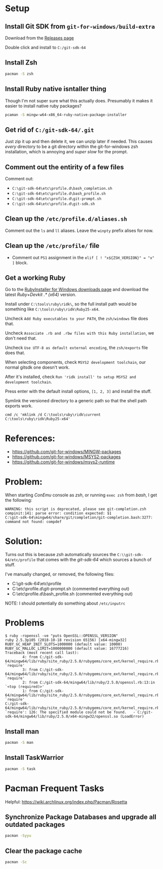 # Setup

## Install Git SDK from `git-for-windows/build-extra`

Download from the [Releases page](https://github.com/git-for-windows/build-extra/releases)

Double click and install to `C:/git-sdk-64`

## Install Zsh

```bash
pacman -S zsh
```

## Install Ruby native isntaller thing

Though I'm not super sure what this actually does. Presumably it makes it easier
to install native ruby packages?

```bash
pcaman -S mingw-w64-x86_64-ruby-native-package-installer
```

## Get rid of `C:/git-sdk-64/.git`

Just zip it up and then delete it, we can unzip later if needed. This causes _every_
directory to be a git directory within the git-for-windows zsh installation, which is
annoying and _super slow_ for the prompt.

## Comment out the entirity of a few files

Comment out:

- `C:\git-sdk-64\etc\profile.d\bash_completion.sh`
- `C:\git-sdk-64\etc\profile.d\bash_profile.sh`
- `C:\git-sdk-64\etc\profile.d\git-prompt.sh`
- `C:\git-sdk-64\etc\profile.d\git-sdk.sh`

## Clean up the `/etc/profile.d/aliases.sh`

Comment out the `ls` and `ll` aliases. Leave the `winpty` prefix alises for now.

## Clean up the `/etc/profile/` file

- Comment out `PS1` assignment in the `elif [ ! "x${ZSH_VERSION}" = "x" ]` block.

## Get a working Ruby

Go to the [RubyInstaller for Windows downloads page](https://rubyinstaller.org/downloads/)
and download the latest _Ruby+Devkit .* (x64)_ version.

Install under `C:\tools\ruby\ridk\`, so the full install path would be something like
`C:\tools\ruby\ridk\Ruby25-x64`.

Uncheck `Add Ruby executables to your PATH`, the `zsh/windows` file does that.

Uncheck `Associate .rb and .rbw files with this Ruby installation`, we don't need that.

Uncheck `Use UTF-8 as default external encoding`, the `zsh/exports` file does that.

When selecting components, check `MSYS2 development toolchain`, our normal gitsdk one
doesn't work.

After it's installed, check `Run 'ridk install' to setup MSYS2 and development toolchain`.

Press enter with the default install options, `[1, 2, 3]` and install the stuff.

Symlink the versioned directory to a generic path so that the shell path exports work.

```
cmd /c 'mklink /d C:\tools\ruby\ridk\current C:\tools\ruby\ridk\Ruby25-x64'
```


# References:

- <https://github.com/git-for-windows/MINGW-packages>
- <https://github.com/git-for-windows/MSYS2-packages>
- <https://github.com/git-for-windows/msys2-runtime>

# Problem:
When starting _ConEmu_ console as _zsh_, or running `exec zsh` from _bash_, I get
the following:
```
WARNING: this script is deprecated, please see git-completion.zsh
compinit:141: parse error: condition expected: $1
C:\git-sdk-64\mingw64/share/git/completion/git-completion.bash:3277: command not found: compdef
```

# Solution:
Turns out this is because _zsh_ automatically sources the `C:\\git-sdk-64/etc/profile` that
comes with the _git-sdk-64_ which sources a bunch of stuff.

I've manually changed, or removed, the following files:

- C:\\git-sdk-64\\etc\\profile
- C:\\etc\\profile.d\\git-prompt.sh (commented everything out)
- C:\\etc\\profile.d\\bash\_profile.sh (commented everything out)


NOTE: I should potentially do something about `/etc/inputrc`

# Problems

```
$ ruby -ropenssl -ve "puts OpenSSL::OPENSSL_VERSION"
ruby 2.5.3p105 (2018-10-18 revision 65156) [x64-mingw32]
RUBY_GC_HEAP_INIT_SLOTS=1000000 (default value: 10000)
RUBY_GC_MALLOC_LIMIT=1000000000 (default value: 16777216)
Traceback (most recent call last):
        4: from C:/git-sdk-64/mingw64/lib/ruby/site_ruby/2.5.0/rubygems/core_ext/kernel_require.rb:54:in `require'
        3: from C:/git-sdk-64/mingw64/lib/ruby/site_ruby/2.5.0/rubygems/core_ext/kernel_require.rb:54:in `require'
        2: from C:/git-sdk-64/mingw64/lib/ruby/2.5.0/openssl.rb:13:in `<top (required)>'
        1: from C:/git-sdk-64/mingw64/lib/ruby/site_ruby/2.5.0/rubygems/core_ext/kernel_require.rb:54:in `require'
C:/git-sdk-64/mingw64/lib/ruby/site_ruby/2.5.0/rubygems/core_ext/kernel_require.rb:54:in `require': 126: The specified module could not be found.   - C:/git-sdk-64/mingw64/lib/ruby/2.5.0/x64-mingw32/openssl.so (LoadError)
```

## Install man

```bash
pacman -S man
```

## Install TaskWarrior

```bash
pacman -S task
```


# Pacman Frequent Tasks
Helpful: <https://wiki.archlinux.org/index.php/Pacman/Rosetta>

## Synchronize Package Databases and upgrade all outdated packages

```bash
pacman -Syyu
```

## Clear the package cache
```bash
pacman -Sc
```


